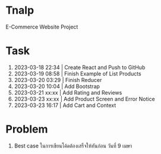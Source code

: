 # Tnalp
E-Commerce Website Project

# Task
1. 2023-03-18 22:34 | Create React and Push to GitHub
2. 2023-03-19 08:58 | Finish Example of List Products
3. 2023-03-20 03:29 | Finish Reducer
4. 2023-03-20 10:04 | Add Bootstrap
5. 2023-03-21 xx:xx | Add Rating and Reviews
6. 2023-03-23 xx:xx | Add Product Screen and Error Notice
7. 2023-03-23 16:17 | Add Cart and Context

# Problem
1. Best case ในการเขียนโค้ดต้องเสร็จให้ทันก่อน วันที่ 9 เมษา